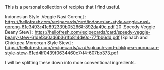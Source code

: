 This is a personal collection of recipies that I find useful.

Indonesian Style [Veggie Nasi Goreng]	: https://hellofresh.com/recipecards/card/indonesian-style-veggie-nasi-goreng-61c3493c41c892339b052668-892da49c.pdf		20			[Speedy Veggie Beany Stew] : https://hellofresh.com/recipecards/card/speedy-veggie-beany-stew-61def3a0ad6b361fb814de0c-77fbb6dd.pdf
[Spinach and Chickpea Moroccan Style Stew] :	https://hellofresh.com/recipecards/card/spinach-and-chickpea-moroccan-style-stew-61ed4ff0439f0634460c74f4-607bb373.pdf

I will be splitting these down into more conventional ingredients.